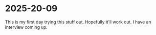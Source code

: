 # 2025-20-09

This is my first day trying this stuff out. Hopefully it'll work out. I have an interview coming up.
